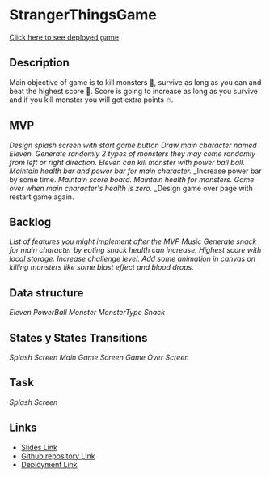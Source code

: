 # StrangerThingsGame

[Click here to see deployed game](https://sunairaa.github.io/StrangerThingsGame/)

## Description
Main objective of game is to kill monsters 👹, survive as long as you can and beat the highest score 💯. Score is going to increase as long as you survive and if you kill monster you will get extra points 🔥.

## MVP
_Design splash screen with start game button_
_Draw main character named Eleven._
_Generate randomly 2 types of monsters they may come randomly from left or right direction._
_Eleven can kill monster with power ball ball._
_Maintain health bar and power bar for main character._
_Increase power bar by some time.
_Maintain score board._
_Maintain health for monsters._
_Game over when main character's health is zero._
_Design game over page with restart game again.

## Backlog
_List of features you might implement after the MVP_
_Music_
_Generate snack for main character by eating snack health can increase._
_Highest score with local storage._
_Increase challenge level._
_Add some animation in canvas on killing monsters like some blast effect and blood drops._

## Data structure
_Eleven_
_PowerBall_
_Monster_
_MonsterType_
_Snack_

## States y States Transitions
_Splash Screen_
_Main Game Screen_
_Game Over Screen_


## Task
_Splash Screen_


## Links
- [Slides Link](https://docs.google.com/presentation/d/13M787YMHfDrreWaY82At0WEf3GRoNBwacFrZPdh-LwA/edit?usp=sharing)
- [Github repository Link](https://github.com/Sunairaa/StrangerThingsGame)
- [Deployment Link](https://sunairaa.github.io/StrangerThingsGame/)